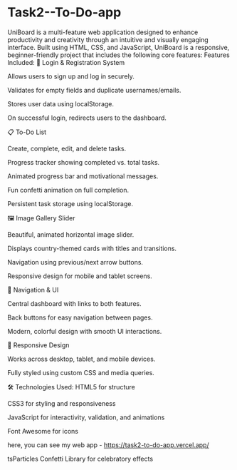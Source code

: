 # Task2--To-Do-app
UniBoard is a multi-feature web application designed to enhance productivity and creativity through an intuitive and visually engaging interface. Built using HTML, CSS, and JavaScript, UniBoard is a responsive, beginner-friendly project that includes the following core features:
Features Included:
🔐 Login & Registration System

Allows users to sign up and log in securely.

Validates for empty fields and duplicate usernames/emails.

Stores user data using localStorage.

On successful login, redirects users to the dashboard.

📋 To-Do List

Create, complete, edit, and delete tasks.

Progress tracker showing completed vs. total tasks.

Animated progress bar and motivational messages.

Fun confetti animation on full completion.

Persistent task storage using localStorage.

🖼️ Image Gallery Slider

Beautiful, animated horizontal image slider.

Displays country-themed cards with titles and transitions.

Navigation using previous/next arrow buttons.

Responsive design for mobile and tablet screens.

🧭 Navigation & UI

Central dashboard with links to both features.

Back buttons for easy navigation between pages.

Modern, colorful design with smooth UI interactions.

🎨 Responsive Design

Works across desktop, tablet, and mobile devices.

Fully styled using custom CSS and media queries.

🛠️ Technologies Used:
HTML5 for structure

CSS3 for styling and responsiveness

JavaScript for interactivity, validation, and animations

Font Awesome for icons


here, you can see my web app - https://task2-to-do-app.vercel.app/

tsParticles Confetti Library for celebratory effects



